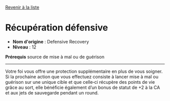 [Revenir à la liste](..)

# Récupération défensive

 * **Nom d'origine** : Defensive Recovery
 * **Niveau** : 12


<p><strong>Prérequis</strong> source de mise à mal ou de guérison</p>
<hr>
<p>Votre foi vous offre une protection supplémentaire en plus de vous soigner. Si la prochaine action que vous effectuez consiste à lancer mise à mal ou guérison sur une unique cible et que celle‑ci récupère des points de vie grâce au sort, elle bénéficie également d’un bonus de statut de +2 à la CA et aux jets de sauvegarde pendant un round.</p>